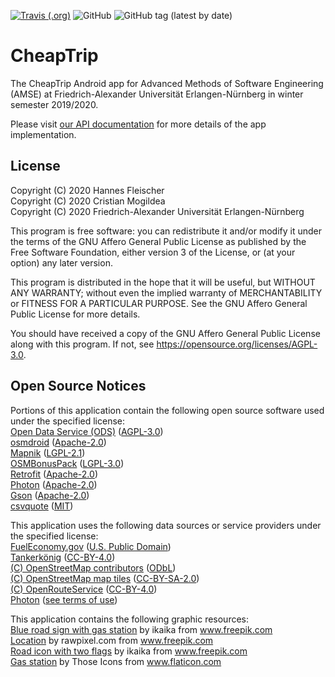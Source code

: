 [![Travis (.org)](https://img.shields.io/travis/cmgl/cheaptrip)](https://travis-ci.org/cmgl/cheaptrip)
![GitHub](https://img.shields.io/github/license/cmgl/cheaptrip)
![GitHub tag (latest by date)](https://img.shields.io/github/v/tag/cmgl/cheaptrip)


# CheapTrip
The CheapTrip Android app for Advanced Methods of Software Engineering (AMSE) at Friedrich-Alexander Universität Erlangen-Nürnberg in winter semester 2019/2020.

Please visit [our API documentation](https://cmgl.github.io/cheaptrip/) for more details of the app implementation.

## License
Copyright (C) 2020 Hannes Fleischer\
Copyright (C) 2020 Cristian Mogildea\
Copyright (C) 2020 Friedrich-Alexander Universität Erlangen-Nürnberg

This program is free software: you can redistribute it and/or modify it under the terms of the GNU Affero General Public License as published by the Free Software Foundation, either version 3 of the License, or (at your option) any later version.

This program is distributed in the hope that it will be useful, but WITHOUT ANY WARRANTY; without even the implied warranty of MERCHANTABILITY or FITNESS FOR A PARTICULAR PURPOSE.  See the GNU Affero General Public License for more details.

You should have received a copy of the GNU Affero General Public License along with this program.  If not, see https://opensource.org/licenses/AGPL-3.0.

## Open Source Notices
Portions of this application contain the following open source software used under the specified license:\
[Open Data Service (ODS)](https://github.com/jvalue/open-data-service-ms) ([AGPL-3.0](https://opensource.org/licenses/AGPL-3.0))\
[osmdroid](https://github.com/osmdroid/osmdroid) ([Apache-2.0](https://opensource.org/licenses/Apache-2.0))\
[Mapnik](https://github.com/mapnik/mapnik) ([LGPL-2.1](https://opensource.org/licenses/LGPL-2.1))\
[OSMBonusPack](https://github.com/MKergall/osmbonuspack) ([LGPL-3.0](https://opensource.org/licenses/LGPL-3.0))\
[Retrofit](https://github.com/square/retrofit) ([Apache-2.0](https://opensource.org/licenses/Apache-2.0))\
[Photon](https://github.com/komoot/photon) ([Apache-2.0](https://opensource.org/licenses/Apache-2.0))\
[Gson](https://github.com/google/gson) ([Apache-2.0](https://opensource.org/licenses/Apache-2.0))\
[csvquote](https://github.com/dbro/csvquote) ([MIT](https://opensource.org/licenses/MIT))

This application uses the following data sources or service providers under the specified license:\
[FuelEconomy.gov](https://fueleconomy.gov/) ([U.S. Public Domain](https://www.usa.gov/government-works))\
[Tankerkönig](https://tankerkoenig.de/) ([CC-BY-4.0](https://creativecommons.org/licenses/by/4.0/legalcode))\
[(C) OpenStreetMap contributors](https://www.openstreetmap.org/) ([ODbL](https://opendatacommons.org/licenses/odbl/))\
[(C) OpenStreetMap map tiles](https://www.openstreetmap.org/) ([CC-BY-SA-2.0](https://creativecommons.org/licenses/by-sa/2.0/legalcode))\
[(C) OpenRouteService](https://openrouteservice.org/) ([CC-BY-4.0](https://creativecommons.org/licenses/by/4.0/legalcode))\
[Photon](https://photon.komoot.de/) ([see terms of use](https://photon.komoot.de/))

This application contains the following graphic resources:\
<a href="https://www.freepik.com/free-vector/blue-road-sign-icon-collection_838735.htm">Blue road sign with gas station</a> by ikaika from www.freepik.com \
<a href="https://www.freepik.com/free-vector/location_2900811.htm">Location</a> by rawpixel.com from www.freepik.com \
<a href="https://www.freepik.com/free-vector/road-icon-set_839475.htm">Road icon with two flags</a> by ikaika from www.freepik.com \
<a href="https://www.flaticon.com/free-icon/gas-station_483497">Gas station</a> by Those Icons from www.flaticon.com
